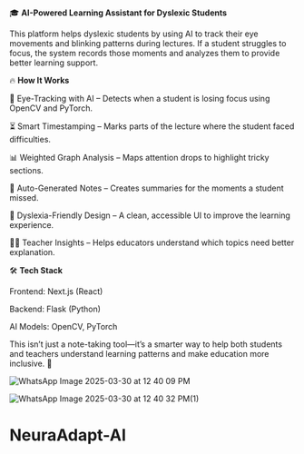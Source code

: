 🎓 **AI-Powered Learning Assistant for Dyslexic Students**

This platform helps dyslexic students by using AI to track their eye movements and blinking patterns during lectures. If a student struggles to focus, the system records those moments and analyzes them to provide better learning support.

🔥 **How It Works**

👀 Eye-Tracking with AI – Detects when a student is losing focus using OpenCV and PyTorch.

⏳ Smart Timestamping – Marks parts of the lecture where the student faced difficulties.

📊 Weighted Graph Analysis – Maps attention drops to highlight tricky sections.

📝 Auto-Generated Notes – Creates summaries for the moments a student missed.

🎨 Dyslexia-Friendly Design – A clean, accessible UI to improve the learning experience.

👩‍🏫 Teacher Insights – Helps educators understand which topics need better explanation.


🛠 **Tech Stack**

Frontend: Next.js (React)

Backend: Flask (Python)

AI Models: OpenCV, PyTorch


This isn’t just a note-taking tool—it’s a smarter way to help both students and teachers understand learning patterns and make education more inclusive. 🚀



![WhatsApp Image 2025-03-30 at 12 40 09 PM](https://github.com/user-attachments/assets/853539f7-f9bd-4d92-9195-81b6ea1404de)


![WhatsApp Image 2025-03-30 at 12 40 32 PM(1)](https://github.com/user-attachments/assets/888c80b1-3eb7-4587-a5ce-28b3ee771604)
# NeuraAdapt-AI
